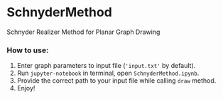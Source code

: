 # SchnyderMethod
Schnyder Realizer Method for Planar Graph Drawing

### How to use:
1. Enter graph parameters to input file (`'input.txt'` by default).
2. Run `jupyter-notebook` in terminal, open `SchnyderMethod.ipynb`.
3. Provide the correct path to your input file while calling `draw` method.
4. Enjoy!